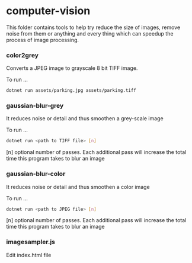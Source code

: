 # computer-vision

This folder contains tools to help try reduce the size of images, remove noise from them or anything and every thing which can speedup the process of image processing.   

### color2grey
Converts a JPEG image to grayscale 8 bit TIFF image.

To run ...
````bash
dotnet run assets/parking.jpg assets/parking.tiff
````

### gaussian-blur-grey
It reduces noise or detail and thus smoothen a grey-scale image

To run ...
 ````bash
dotnet run <path to TIFF file> [n] 
````

[n] optional number of passes. Each additional pass will increase the total time this program takes to blur an image


### gaussian-blur-color
It reduces noise or detail and thus smoothen a color image

To run ...
 ````bash
dotnet run <path to JPEG file> [n] 
````

[n] optional number of passes. Each additional pass will increase the total time this program takes to blur an image


### imagesampler.js

Edit index.html file


